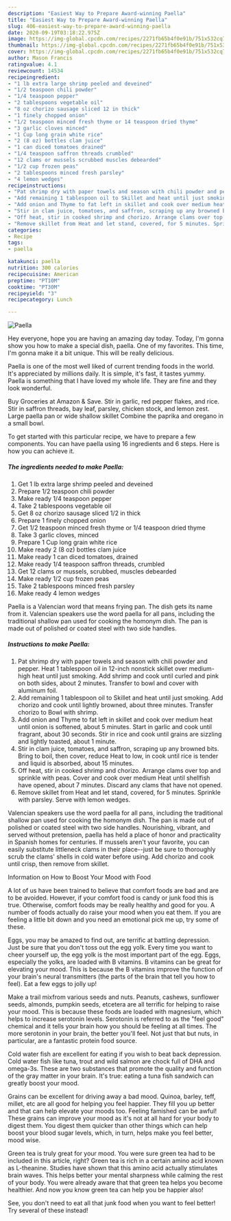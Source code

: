```yaml
---
description: "Easiest Way to Prepare Award-winning Paella"
title: "Easiest Way to Prepare Award-winning Paella"
slug: 406-easiest-way-to-prepare-award-winning-paella
date: 2020-09-19T03:18:22.975Z
image: https://img-global.cpcdn.com/recipes/2271fb65b4f0e91b/751x532cq70/paella-recipe-main-photo.jpg
thumbnail: https://img-global.cpcdn.com/recipes/2271fb65b4f0e91b/751x532cq70/paella-recipe-main-photo.jpg
cover: https://img-global.cpcdn.com/recipes/2271fb65b4f0e91b/751x532cq70/paella-recipe-main-photo.jpg
author: Mason Francis
ratingvalue: 4.1
reviewcount: 14534
recipeingredient:
- "1 lb extra large shrimp peeled and deveined"
- "1/2 teaspoon chili powder"
- "1/4 teaspoon pepper"
- "2 tablespoons vegetable oil"
- "8 oz chorizo sausage sliced 12 in thick"
- "1 finely chopped onion"
- "1/2 teaspoon minced fresh thyme or 14 teaspoon dried thyme"
- "3 garlic cloves minced"
- "1 Cup long grain white rice"
- "2 (8 oz) bottles clam juice"
- "1 can diced tomatoes drained"
- "1/4 teaspoon saffron threads crumbled"
- "12 clams or mussels scrubbed muscles debearded"
- "1/2 cup frozen peas"
- "2 tablespoons minced fresh parsley"
- "4 lemon wedges"
recipeinstructions:
- "Pat shrimp dry with paper towels and season with chili powder and pepper. Heat 1 tablespoon oil in 12-inch nonstick skillet over medium-high heat until just smoking. Add shrimp and cook until curled and pink on both sides, about 2 minutes. Transfer to bowl and cover with aluminum foil."
- "Add remaining 1 tablespoon oil to Skillet and heat until just smoking. Add chorizo and cook until lightly browned, about three minutes. Transfer chorizo to Bowl with shrimp."
- "Add onion and Thyme to fat left in skillet and cook over medium heat until onion is softened, about 5 minutes. Start in garlic and cook until fragrant, about 30 seconds. Stir in rice and cook until grains are sizzling and lightly toasted, about 1 minute."
- "Stir in clam juice, tomatoes, and saffron, scraping up any browned bits. Bring to boil, then cover, reduce Heat to low, in cook until rice is tender and liquid is absorbed, about 15 minutes."
- "Off heat, stir in cooked shrimp and chorizo. Arrange clams over top and sprinkle with peas. Cover and cook over medium Heat until shellfish have opened, about 7 minutes. Discard any clams that have not opened."
- "Remove skillet from Heat and let stand, covered, for 5 minutes. Sprinkle with parsley. Serve with lemon wedges."
categories:
- Recipe
tags:
- paella

katakunci: paella 
nutrition: 300 calories
recipecuisine: American
preptime: "PT10M"
cooktime: "PT30M"
recipeyield: "3"
recipecategory: Lunch

---
```



![Paella](https://img-global.cpcdn.com/recipes/2271fb65b4f0e91b/751x532cq70/paella-recipe-main-photo.jpg)

Hey everyone, hope you are having an amazing day today. Today, I'm gonna show you how to make a special dish, paella. One of my favorites. This time, I'm gonna make it a bit unique. This will be really delicious.

Paella is one of the most well liked of current trending foods in the world. It's appreciated by millions daily. It is simple, it's fast, it tastes yummy. Paella is something that I have loved my whole life. They are fine and they look wonderful.

Buy Groceries at Amazon &amp; Save. Stir in garlic, red pepper flakes, and rice. Stir in saffron threads, bay leaf, parsley, chicken stock, and lemon zest. Large paella pan or wide shallow skillet Combine the paprika and oregano in a small bowl.


To get started with this particular recipe, we have to prepare a few components. You can have paella using 16 ingredients and 6 steps. Here is how you can achieve it.

<!--inarticleads1-->

##### The ingredients needed to make Paella:

1. Get 1 lb extra large shrimp peeled and deveined
1. Prepare 1/2 teaspoon chili powder
1. Make ready 1/4 teaspoon pepper
1. Take 2 tablespoons vegetable oil
1. Get 8 oz chorizo sausage sliced 1/2 in thick
1. Prepare 1 finely chopped onion
1. Get 1/2 teaspoon minced fresh thyme or 1/4 teaspoon dried thyme
1. Take 3 garlic cloves, minced
1. Prepare 1 Cup long grain white rice
1. Make ready 2 (8 oz) bottles clam juice
1. Make ready 1 can diced tomatoes, drained
1. Make ready 1/4 teaspoon saffron threads, crumbled
1. Get 12 clams or mussels, scrubbed, muscles debearded
1. Make ready 1/2 cup frozen peas
1. Take 2 tablespoons minced fresh parsley
1. Make ready 4 lemon wedges


Paella is a Valencian word that means frying pan. The dish gets its name from it. Valencian speakers use the word paella for all pans, including the traditional shallow pan used for cooking the homonym dish. The pan is made out of polished or coated steel with two side handles. 

<!--inarticleads2-->

##### Instructions to make Paella:

1. Pat shrimp dry with paper towels and season with chili powder and pepper. Heat 1 tablespoon oil in 12-inch nonstick skillet over medium-high heat until just smoking. Add shrimp and cook until curled and pink on both sides, about 2 minutes. Transfer to bowl and cover with aluminum foil.
1. Add remaining 1 tablespoon oil to Skillet and heat until just smoking. Add chorizo and cook until lightly browned, about three minutes. Transfer chorizo to Bowl with shrimp.
1. Add onion and Thyme to fat left in skillet and cook over medium heat until onion is softened, about 5 minutes. Start in garlic and cook until fragrant, about 30 seconds. Stir in rice and cook until grains are sizzling and lightly toasted, about 1 minute.
1. Stir in clam juice, tomatoes, and saffron, scraping up any browned bits. Bring to boil, then cover, reduce Heat to low, in cook until rice is tender and liquid is absorbed, about 15 minutes.
1. Off heat, stir in cooked shrimp and chorizo. Arrange clams over top and sprinkle with peas. Cover and cook over medium Heat until shellfish have opened, about 7 minutes. Discard any clams that have not opened.
1. Remove skillet from Heat and let stand, covered, for 5 minutes. Sprinkle with parsley. Serve with lemon wedges.


Valencian speakers use the word paella for all pans, including the traditional shallow pan used for cooking the homonym dish. The pan is made out of polished or coated steel with two side handles. Nourishing, vibrant, and served without pretension, paella has held a place of honor and practicality in Spanish homes for centuries. If mussels aren&#39;t your favorite, you can easily substitute littleneck clams in their place--just be sure to thoroughly scrub the clams&#39; shells in cold water before using. Add chorizo and cook until crisp, then remove from skillet. 

Information on How to Boost Your Mood with Food


A lot of us have been trained to believe that comfort foods are bad and are to be avoided. However, if your comfort food is candy or junk food this is true. Otherwise, comfort foods may be really healthy and good for you. A number of foods actually do raise your mood when you eat them. If you are feeling a little bit down and you need an emotional pick me up, try some of these.

Eggs, you may be amazed to find out, are terrific at battling depression. Just be sure that you don't toss out the egg yolk. Every time you want to cheer yourself up, the egg yolk is the most important part of the egg. Eggs, especially the yolks, are loaded with B vitamins. B vitamins can be great for elevating your mood. This is because the B vitamins improve the function of your brain's neural transmitters (the parts of the brain that tell you how to feel). Eat a few eggs to jolly up!

Make a trail mixfrom various seeds and nuts. Peanuts, cashews, sunflower seeds, almonds, pumpkin seeds, etcetera are all terrific for helping to raise your mood. This is because these foods are loaded with magnesium, which helps to increase serotonin levels. Serotonin is referred to as the "feel good" chemical and it tells your brain how you should be feeling at all times. The more serotonin in your brain, the better you'll feel. Not just that but nuts, in particular, are a fantastic protein food source.

Cold water fish are excellent for eating if you wish to beat back depression. Cold water fish like tuna, trout and wild salmon are chock full of DHA and omega-3s. These are two substances that promote the quality and function of the gray matter in your brain. It's true: eating a tuna fish sandwich can greatly boost your mood. 

Grains can be excellent for driving away a bad mood. Quinoa, barley, teff, millet, etc are all good for helping you feel happier. They fill you up better and that can help elevate your moods too. Feeling famished can be awful! These grains can improve your mood as it's not at all hard for your body to digest them. You digest them quicker than other things which can help boost your blood sugar levels, which, in turn, helps make you feel better, mood wise.

Green tea is truly great for your mood. You were sure green tea had to be included in this article, right? Green tea is rich in a certain amino acid known as L-theanine. Studies have shown that this amino acid actually stimulates brain waves. This helps better your mental sharpness while calming the rest of your body. You were already aware that that green tea helps you become healthier. And now you know green tea can help you be happier also!

See, you don't need to eat all that junk food when you want to feel better! Try several of these instead!

